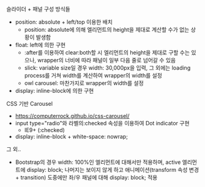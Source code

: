 슬라이더 + 패널 구성 방식들
- position: absolute + left/top 이용한 배치
  - position: absolute에 의해 엘리먼트의 height을 제대로 계산할 수가 없는 상황이 발생함
- float: left에 의한 구현
  - :after를 이용하여 clear:both할 시 엘리먼트의 height을 제대로 구할 수는 있으나, wrapper의 너비에 따라 패널이 일부 다음 줄로 넘어갈 수 있음
  - slick: variable size일 경우 width: 30,000px을 입력, 그 외에는 loading process를 거쳐 width를 계산하여 wrapper의 width를 설정
  - owl carousel: 마찬가지로 wrapper의 width를 설정
- display: inline-block에 의한 구현

CSS 기반 Carousel
- https://computerrock.github.io/css-carousel/
- input type="radio"와 라벨의:checked 속성을 이용하여 Dot indicator 구현
  - IE9+ (:checked)
- display: inline-block + white-space: nowrap;

그 외..
- Bootstrap의 경우 width: 100%인 엘리먼트에 대해서만 적용하며, active 엘리먼트에 display: block; 나머지는 보이지 않게 하고 애니메이션(transform 속성 변경 + transition) 도중에만 좌/우 패널에 대해 display: block; 적용
